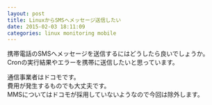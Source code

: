 ```yaml
---
layout: post
title: LinuxからSMSへメッセージ送信したい
date: 2015-02-03 18:11:09
categories: linux monitoring mobile
---
```

<p>携帯電話のSMSへメッセージを送信するにはどうしたら良いでしょうか。<br>
Cronの実行結果やエラーを携帯に送信したいと思っています。</p>

<p>通信事業者はドコモです。<br>
費用が発生するものでも大丈夫です。<br>
MMSについてはドコモが採用していないようなので今回は除外します。</p>
